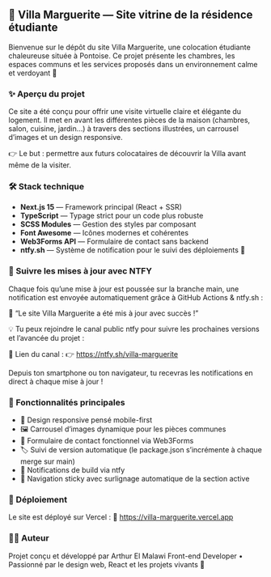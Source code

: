 ## 🏡 Villa Marguerite — Site vitrine de la résidence étudiante

Bienvenue sur le dépôt du site Villa Marguerite, une colocation étudiante chaleureuse située à Pontoise.
Ce projet présente les chambres, les espaces communs et les services proposés dans un environnement calme et verdoyant 🌿

### ✨ Aperçu du projet

Ce site a été conçu pour offrir une visite virtuelle claire et élégante du logement.
Il met en avant les différentes pièces de la maison (chambres, salon, cuisine, jardin…) à travers des sections illustrées, un carrousel d’images et un design responsive.

👉 Le but : permettre aux futurs colocataires de découvrir la Villa avant même de la visiter.

### 🛠️ Stack technique

- **Next.js 15** — Framework principal (React + SSR)
- **TypeScript** — Typage strict pour un code plus robuste
- **SCSS Modules** — Gestion des styles par composant
- **Font Awesome** — Icônes modernes et cohérentes
- **Web3Forms API** — Formulaire de contact sans backend
- **ntfy.sh** — Système de notification pour le suivi des déploiements 🚀

### 📢 Suivre les mises à jour avec NTFY

Chaque fois qu’une mise à jour est poussée sur la branche main, une notification est envoyée automatiquement grâce à GitHub Actions & ntfy.sh :

🚀 “Le site Villa Marguerite a été mis à jour avec succès !”

💡 Tu peux rejoindre le canal public ntfy pour suivre les prochaines versions et l’avancée du projet :

📲 Lien du canal :
👉 https://ntfy.sh/villa-marguerite

Depuis ton smartphone ou ton navigateur, tu recevras les notifications en direct à chaque mise à jour !

### 🧱 Fonctionnalités principales
- 🎨 Design responsive pensé mobile-first
- 🖼️ Carrousel d’images dynamique pour les pièces communes
- 📩 Formulaire de contact fonctionnel via Web3Forms
- 🏷️ Suivi de version automatique (le package.json s’incrémente à chaque merge sur main)
- 🔔 Notifications de build via ntfy
- 🧭 Navigation sticky avec surlignage automatique de la section active

### 🚀 Déploiement

Le site est déployé sur Vercel :
🔗 https://villa-marguerite.vercel.app

### 👨‍💻 Auteur

Projet conçu et développé par Arthur El Malawi
Front-end Developer • Passionné par le design web, React et les projets vivants 🌱